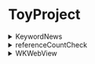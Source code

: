 # ToyProject
<details>
<summary> KeywordNews </summary>

- UIKit
- MVP
- Naver API
- UserDefaults, CollectionView, TableView, Alamofire(Naver API)

</details>
<details>
<summary> referenceCountCheck </summary>

- UIKit
- MVP
- 순환 참조 확인 예제

</details>
<details>
<summary> WKWebView </summary>

- UIKit
- AlertController
- WKWebView 사용 방법

</details>
